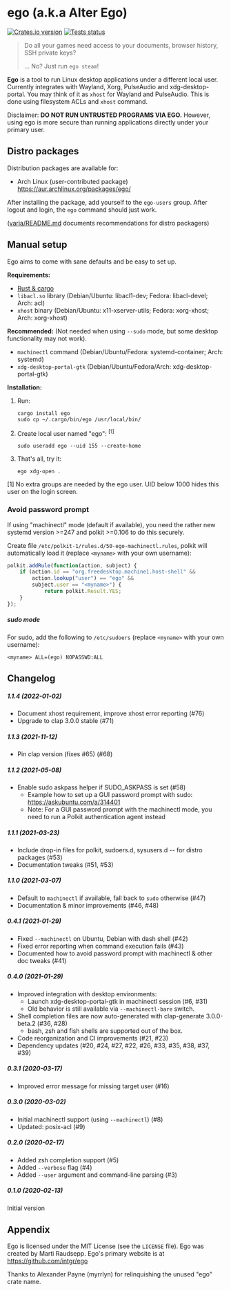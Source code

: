ego (a.k.a Alter Ego)
=====================

[![Crates.io version](https://img.shields.io/crates/v/ego.svg)](https://crates.io/crates/ego)
[![Tests status](https://github.com/intgr/ego/workflows/Tests/badge.svg?branch=master)](https://github.com/intgr/ego/actions?query=workflow:Tests)

> Do all your games need access to your documents, browser history, SSH private keys?
>
> ... No? Just run `ego steam`!

**Ego** is a tool to run Linux desktop applications under a different local user. Currently
integrates with Wayland, Xorg, PulseAudio and xdg-desktop-portal. You may think of it as `xhost`
for Wayland and PulseAudio. This is done using filesystem ACLs and `xhost` command.

Disclaimer: **DO NOT RUN UNTRUSTED PROGRAMS VIA EGO.** However, using ego is more secure than
running applications directly under your primary user.

Distro packages
---------------
Distribution packages are available for:
* Arch Linux (user-contributed package) https://aur.archlinux.org/packages/ego/

After installing the package, add yourself to the `ego-users` group. After logout and login,
the `ego` command should just work.

([varia/README.md](varia/README.md) documents recommendations for distro packagers)

Manual setup
------------
Ego aims to come with sane defaults and be easy to set up.

**Requirements:**
* [Rust & cargo](https://www.rust-lang.org/tools/install)
* `libacl.so` library (Debian/Ubuntu: libacl1-dev; Fedora: libacl-devel; Arch: acl)
* `xhost` binary (Debian/Ubuntu: x11-xserver-utils; Fedora: xorg-xhost; Arch: xorg-xhost)

**Recommended:** (Not needed when using `--sudo` mode, but some desktop functionality may not work).
* `machinectl` command (Debian/Ubuntu/Fedora: systemd-container; Arch: systemd)
* `xdg-desktop-portal-gtk` (Debian/Ubuntu/Fedora/Arch: xdg-desktop-portal-gtk)

**Installation:**

1. Run:

       cargo install ego
       sudo cp ~/.cargo/bin/ego /usr/local/bin/

2. Create local user named "ego": <sup>[1]</sup>

       sudo useradd ego --uid 155 --create-home

3. That's all, try it:

       ego xdg-open .

[1] No extra groups are needed by the ego user.
UID below 1000 hides this user on the login screen.

### Avoid password prompt
If using "machinectl" mode (default if available), you need the rather new systemd version >=247
and polkit >=0.106 to do this securely.

Create file `/etc/polkit-1/rules.d/50-ego-machinectl.rules`, polkit will automatically load it
(replace `<myname>` with your own username):

```js
polkit.addRule(function(action, subject) {
    if (action.id == "org.freedesktop.machine1.host-shell" &&
        action.lookup("user") == "ego" &&
        subject.user == "<myname>") {
            return polkit.Result.YES;
    }
});
```

##### sudo mode
For sudo, add the following to `/etc/sudoers` (replace `<myname>` with your own username):

    <myname> ALL=(ego) NOPASSWD:ALL

Changelog
---------

##### 1.1.4 (2022-01-02)
* Document xhost requirement, improve xhost error reporting (#76)
* Upgrade to clap 3.0.0 stable (#71)

##### 1.1.3 (2021-11-12)
* Pin clap version (fixes #65) (#68)

##### 1.1.2 (2021-05-08)
* Enable sudo askpass helper if SUDO_ASKPASS is set (#58)
  * Example how to set up a GUI password prompt with sudo: https://askubuntu.com/a/314401
  * Note: For a GUI password prompt with the machinectl mode, you need to run a
    Polkit authentication agent instead

##### 1.1.1 (2021-03-23)
* Include drop-in files for polkit, sudoers.d, sysusers.d -- for distro packages (#53)
* Documentation tweaks (#51, #53)

##### 1.1.0 (2021-03-07)
* Default to `machinectl` if available, fall back to `sudo` otherwise (#47)
* Documentation & minor improvements (#46, #48)

##### 0.4.1 (2021-01-29)
* Fixed `--machinectl` on Ubuntu, Debian with dash shell (#42)
* Fixed error reporting when command execution fails (#43)
* Documented how to avoid password prompt with machinectl & other doc tweaks (#41)

##### 0.4.0 (2021-01-29)
* Improved integration with desktop environments:
  * Launch xdg-desktop-portal-gtk in machinectl session (#6, #31)
  * Old behavior is still available via `--machinectl-bare` switch.
* Shell completion files are now auto-generated with clap-generate 3.0.0-beta.2 (#36, #28)
  * bash, zsh and fish shells are supported out of the box.
* Code reorganization and CI improvements (#21, #23)
* Dependency updates (#20, #24, #27, #22, #26, #33, #35, #38, #37, #39)

##### 0.3.1 (2020-03-17)
* Improved error message for missing target user (#16)

##### 0.3.0 (2020-03-02)
* Initial machinectl support (using `--machinectl`) (#8)
* Updated: posix-acl (#9)

##### 0.2.0 (2020-02-17)
* Added zsh completion support (#5)
* Added `--verbose` flag (#4)
* Added `--user` argument and command-line parsing (#3)

##### 0.1.0 (2020-02-13)
Initial version

Appendix
--------
Ego is licensed under the MIT License (see the `LICENSE` file). Ego was created by Marti Raudsepp.
Ego's primary website is at https://github.com/intgr/ego

Thanks to Alexander Payne (myrrlyn) for relinquishing the unused "ego" crate name.

